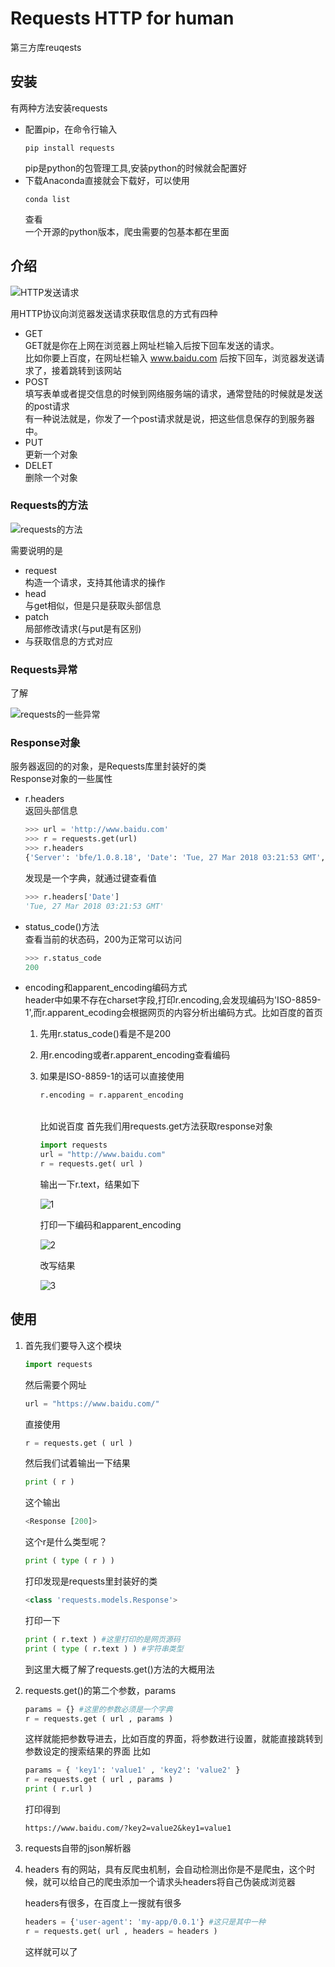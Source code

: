 # Requests HTTP for human
第三方库reuqests

## 安装
有两种方法安装requests
* 配置pip，在命令行输入
    ```
    pip install requests
    ```
    pip是python的包管理工具,安装python的时候就会配置好
* 下载Anaconda直接就会下载好，可以使用
    ```
    conda list
    ```
    查看
    </br>一个开源的python版本，爬虫需要的包基本都在里面

## 介绍

![HTTP发送请求](https://github.com/jiangyuwei666/Notes/blob/master/pictrue/HTTP%E5%8D%8F%E8%AE%AE%E5%AF%B9%E8%B5%84%E6%BA%90%E7%9A%84%E6%93%8D%E4%BD%9C.jpg)

用HTTP协议向浏览器发送请求获取信息的方式有四种
* GET
</br>GET就是你在上网在浏览器上网址栏输入后按下回车发送的请求。
</br>比如你要上百度，在网址栏输入 www.baidu.com 后按下回车，浏览器发送请求了，接着跳转到该网站
* POST
</br>填写表单或者提交信息的时候到网络服务端的请求，通常登陆的时候就是发送的post请求
</br>有一种说法就是，你发了一个post请求就是说，把这些信息保存的到服务器中。
* PUT
</br>更新一个对象
* DELET
</br>删除一个对象

### Requests的方法

![requests的方法](https://github.com/jiangyuwei666/Notes/blob/master/pictrue/requests%E5%BA%93%E7%9A%84%E4%B8%83%E4%B8%AA%E4%B8%BB%E8%A6%81%E6%96%B9%E6%B3%95.jpg)

需要说明的是
* request
</br>构造一个请求，支持其他请求的操作
* head
</br>与get相似，但是只是获取头部信息
* patch 
</br>局部修改请求(与put是有区别)
* 与获取信息的方式对应

### Requests异常
了解

![requests的一些异常](https://github.com/jiangyuwei666/Notes/blob/master/pictrue/Response%E5%BA%93%E5%BC%82%E5%B8%B8.jpg)

### Response对象
服务器返回的的对象，是Requests库里封装好的类
</br>Response对象的一些属性
* r.headers
    </br>返回头部信息
    ```python
    >>> url = 'http://www.baidu.com'
    >>> r = requests.get(url)
    >>> r.headers
    {'Server': 'bfe/1.0.8.18', 'Date': 'Tue, 27 Mar 2018 03:21:53 GMT', 'Content-Type': 'text/html', 'Last-Modified': 'Mon, 23 Jan 2017 13:27:36 GMT', 'Transfer-Encoding': 'chunked', 'Connection': 'Keep-Alive', 'Cache-Control': 'private, no-cache, no-store, proxy-revalidate, no-transform', 'Pragma': 'no-cache', 'Set-Cookie': 'BDORZ=27315; max-age=86400; domain=.baidu.com; path=/', 'Content-Encoding': 'gzip'}
    ```
    发现是一个字典，就通过键查看值
    ```python
    >>> r.headers['Date']
    'Tue, 27 Mar 2018 03:21:53 GMT'
    ```
* status_code()方法
    </br>查看当前的状态码，200为正常可以访问
    ```python
    >>> r.status_code
    200
    ```
* encoding和apparent_encoding编码方式
    </br>header中如果不存在charset字段,打印r.encoding,会发现编码为'ISO-8859-1',而r.apparent_ecoding会根据网页的内容分析出编码方式。比如百度的首页
    1. 先用r.status_code()看是不是200
    2. 用r.encoding或者r.apparent_encoding查看编码
    3. 如果是ISO-8859-1的话可以直接使用
        ```python
        r.encoding = r.apparent_encoding
        ```
        </br>比如说百度
        首先我们用requests.get方法获取response对象
        ```python
        import requests
        url = "http://www.baidu.com"
        r = requests.get( url )
        ```
        输出一下r.text，结果如下

        ![1](https://github.com/jiangyuwei666/Notes/blob/master/pictrue/%E7%99%BE%E5%BA%A6%E7%BC%96%E7%A0%811.png)

        打印一下编码和apparent_encoding

        ![2](https://github.com/jiangyuwei666/Notes/blob/master/pictrue/%E7%99%BE%E5%BA%A6%E7%BC%96%E7%A0%812.png)

        改写结果

        ![3](https://github.com/jiangyuwei666/Notes/blob/master/pictrue/%E7%99%BE%E5%BA%A6%E7%BC%96%E7%A0%813.png)

## 使用
1. 首先我们要导入这个模块
    ```python
    import requests
    ```
    然后需要个网址
    ```python
    url = "https://www.baidu.com/"
    ```
    直接使用
    ```python
    r = requests.get ( url )
    ```
    然后我们试着输出一下结果
    ```python
    print ( r )  
    ```
    这个输出
    ```python
    <Response [200]>
    ```
    这个r是什么类型呢？
    ```python
    print ( type ( r ) ) 
    ```
    打印发现是requests里封装好的类
    ```python
    <class 'requests.models.Response'>
    ```
    打印一下
    ```python
    print ( r.text ) #这里打印的是网页源码
    print ( type ( r.text ) ) #字符串类型
    ```
    到这里大概了解了requests.get()方法的大概用法
2. requests.get()的第二个参数，params
    ```python
    params = {} #这里的参数必须是一个字典
    r = requests.get ( url , params )
    ```
    这样就能把参数导进去，比如百度的界面，将参数进行设置，就能直接跳转到参数设定的搜索结果的界面
    比如    
    ```python
    params = { 'key1': 'value1' , 'key2': 'value2' }
    r = requests.get ( url , params )
    print ( r.url )
    ```
    打印得到
    ```
    https://www.baidu.com/?key2=value2&key1=value1
    ```
3. requests自带的json解析器
4. headers
    有的网站，具有反爬虫机制，会自动检测出你是不是爬虫，这个时候，就可以给自己的爬虫添加一个请求头headers将自己伪装成浏览器

    headers有很多，在百度上一搜就有很多
    ```python
    headers = {'user-agent': 'my-app/0.0.1'} #这只是其中一种
    r = requests.get( url , headers = headers ) 
    ```
    这样就可以了